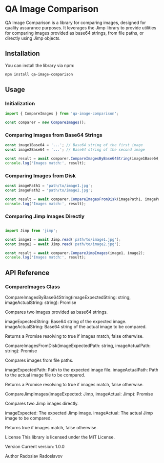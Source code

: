# QA Image Comparison

QA Image Comparison is a library for comparing images, designed for quality assurance purposes. It leverages the Jimp library to provide utilities for comparing images provided as base64 strings, from file paths, or directly using Jimp objects.

## Installation

You can install the library via npm:

```bash
npm install qa-image-comparison
```

## Usage
### Initialization
```typescript 
import { CompareImages } from 'qa-image-comparison';

const comparer = new CompareImages();
```
### Comparing Images from Base64 Strings
```typescript 
const image1Base64 = '...'; // Base64 string of the first image
const image2Base64 = '...'; // Base64 string of the second image

const result = await comparer.CompareImagesByBase64String(image1Base64, image2Base64);
console.log('Images match:', result);
```
### Comparing Images from Disk

```typescript
const imagePath1 = 'path/to/image1.jpg';
const imagePath2 = 'path/to/image2.jpg';

const result = await comparer.CompareImagesFromDisk(imagePath1, imagePath2);
console.log('Images match:', result);
```
### Comparing Jimp Images Directly
```typescript

import Jimp from 'jimp';

const image1 = await Jimp.read('path/to/image1.jpg');
const image2 = await Jimp.read('path/to/image2.jpg');

const result = await comparer.CompareJimpImages(image1, image2);
console.log('Images match:', result);
```
## API Reference
### CompareImages Class
CompareImagesByBase64String(imageExpectedString: string, imageActualString: string): Promise<boolean>

Compares two images provided as base64 strings.

imageExpectedString: Base64 string of the expected image.
imageActualString: Base64 string of the actual image to be compared.

Returns a Promise resolving to true if images match, false otherwise.

CompareImagesFromDisk(imageExpectedPath: string, imageActualPath: string): Promise<boolean>

Compares images from file paths.

imageExpectedPath: Path to the expected image file.
imageActualPath: Path to the actual image file to be compared.

Returns a Promise resolving to true if images match, false otherwise.

CompareJimpImages(imageExpected: Jimp, imageActual: Jimp): Promise<boolean>

Compares two Jimp images directly.

imageExpected: The expected Jimp image.
imageActual: The actual Jimp image to be compared.

Returns true if images match, false otherwise.

License
This library is licensed under the MIT License.

Version
Current version: 1.0.0

Author
Radoslav Radoslavov 